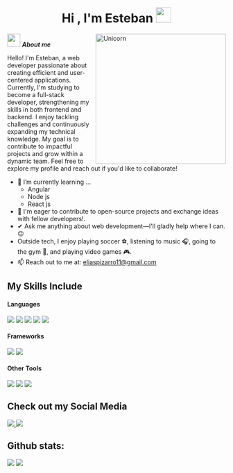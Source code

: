 <h1 align="center">Hi , I'm Esteban <img src="https://media.giphy.com/media/hvRJCLFzcasrR4ia7z/giphy.gif" width="35"></h1>
<img align="right" width=300px alt="Unicorn" src="https://media1.tenor.com/m/DJWz8WlvMSgAAAAd/monkey-monkeys.gif"/>

<img src="https://media.giphy.com/media/ObNTw8Uzwy6KQ/giphy.gif" width="30px">&nbsp;***About me***

Hello! I'm Esteban, a web developer passionate about creating efficient and user-centered applications. Currently, I'm studying to become a full-stack developer, strengthening my skills in both frontend and backend. I enjoy tackling challenges and continuously expanding my technical knowledge. My goal is to contribute to impactful projects and grow within a dynamic team. Feel free to explore my profile and reach out if you'd like to collaborate!

- 🌱 I’m currently learning ...
  - Angular
  - Node js
  - React js
- 👯 I'm eager to contribute to open-source projects and exchange ideas with fellow developers!.
- ✔ Ask me anything about web development—I'll gladly help where I can.😉<br>
- Outside tech, I enjoy playing soccer ⚽, listening to music 🎧, going to the gym 💪, and playing video games 🎮.
- 📫 Reach out to me at: <a href="eliaspizarro11@gmail.com">eliaspizarro11@gmail.com</a>

## My Skills Include

<h4> Languages </h4>
<span> 
  <img src="https://img.shields.io/badge/HTML5-E34F26?style=for-the-badge&logo=html5&logoColor=white">
  <img src="https://img.shields.io/badge/CSS3-1572B6?style=for-the-badge&logo=css3&logoColor=white">
  <img src="https://img.shields.io/badge/JavaScript-F7DF1E?style=for-the-badge&logo=javascript&logoColor=black">
  <img src="https://img.shields.io/badge/python-3670A0?style=for-the-badge&logo=python&logoColor=ffdd54">
  <img src="https://img.shields.io/badge/typescript-%23007ACC.svg?style=for-the-badge&logo=typescript&logoColor=white">
</span>

<h4> Frameworks </h4>
<span>
  <img src="https://img.shields.io/badge/angular-%23DD0031.svg?style=for-the-badge&logo=angular&logoColor=white">
  <img src="https://img.shields.io/badge/Bootstrap-563D7C?style=for-the-badge&logo=bootstrap&logoColor=white">
</span>

<h4> Other Tools</h4>
<span>
  <img src="https://img.shields.io/badge/github-%23121011.svg?style=for-the-badge&logo=github&logoColor=white">
  <img src="https://img.shields.io/badge/git-%23F05033.svg?style=for-the-badge&logo=git&logoColor=white">
  <img src="https://img.shields.io/badge/Postman-FF6C37?style=for-the-badge&logo=postman&logoColor=white">
</span>

## Check out my Social Media
<a target="_blank" href="https://www.instagram.com/esteban_pizarro25/">
  <img src="https://img.shields.io/badge/Instagram-%23E4405F.svg?style=for-the-badge&logo=Instagram&logoColor=white">
</a>
<a target="_blank" href="https://www.linkedin.com/in/esteban-pizarro-5897362a9/">
  <img src="https://img.shields.io/badge/linkedin-%230077B5.svg?style=for-the-badge&logo=linkedin&logoColor=white">
</a>

<div >
<h2>Github stats:</h2> 

[![](https://github-readme-stats.vercel.app/api?username=Elitaxh06&show_icons=true&theme=tokyonight&hide_border=true&locale=en)](https://github.com/Elitaxh06)
[![](https://github-readme-streak-stats.herokuapp.com/?user=Elitaxh06&theme=material-palenight)](https://github.com/Elitaxh06)
</div>
